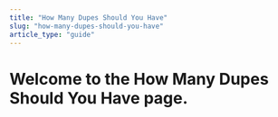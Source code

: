 ```yaml
---
title: "How Many Dupes Should You Have"
slug: "how-many-dupes-should-you-have"
article_type: "guide"
---
```


# Welcome to the How Many Dupes Should You Have page.
